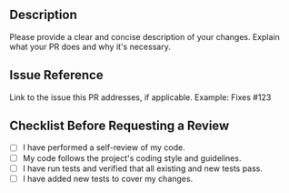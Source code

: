 ## Description

Please provide a clear and concise description of your changes.
Explain what your PR does and why it's necessary.

## Issue Reference

Link to the issue this PR addresses, if applicable.
Example: Fixes #123

## Checklist Before Requesting a Review

- [ ] I have performed a self-review of my code.
- [ ] My code follows the project's coding style and guidelines.
- [ ] I have run tests and verified that all existing and new tests pass.
- [ ] I have added new tests to cover my changes.
